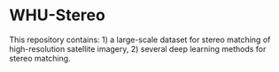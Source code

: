 # WHU-Stereo
This repository contains: 1) a large-scale dataset for stereo matching of high-resolution satellite imagery, 2) several deep learning methods for stereo matching.
